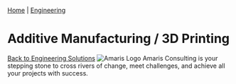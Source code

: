 [Home](https://amaris.com) | [Engineering](https://amaris.com/business-line/engineering/)
# Additive Manufacturing / 3D Printing
[Back to Engineering Solutions](https://amaris.com/business-line/engineering/)
![Amaris Logo](https://amaris.com/wp-content/themes/amaris/dist/images/amaris-logo-pink.svg)
Amaris Consulting is your stepping stone to cross rivers of change, meet challenges, and achieve all your projects with success.

